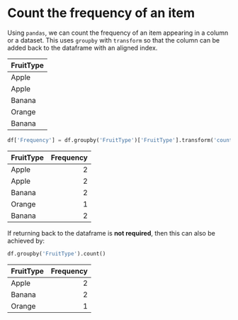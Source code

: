 # Count the frequency of an item

Using `pandas`, we can count the frequency of an item appearing in a column or a dataset. This uses `groupby` with `transform` so that the column can be added back to the dataframe with an aligned index.

| FruitType   |
|:------------|
| Apple       |
|Apple        |
|Banana       |
|Orange       |
|Banana       |

```python
df['Frequency'] = df.groupby('FruitType')['FruitType'].transform('count')
```

| FruitType   |   Frequency |
|:------------|------------:|
| Apple       |           2 |
|Apple        |           2 |
|Banana       |           2 |
|Orange       |           1 |
|Banana       |           2 |

If returning back to the dataframe is **not required**, then this can also be achieved by:

```python
df.groupby('FruitType').count()
```

| FruitType   |   Frequency |
|:------------|------------:|
| Apple       |           2 |
|Banana       |           2 |
|Orange       |           1 |

